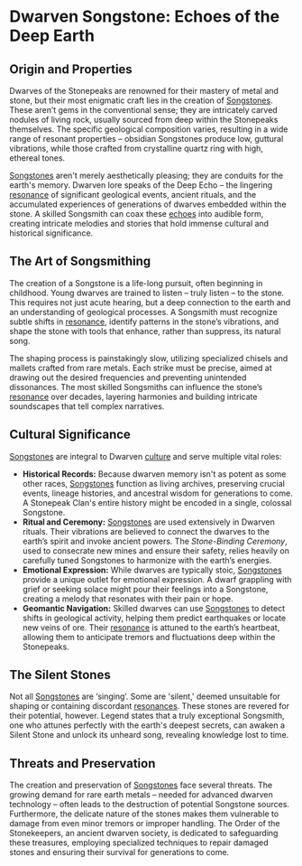 # Dwarven Songstone: Echoes of the Deep Earth

## Origin and Properties

Dwarves of the Stonepeaks are renowned for their mastery of metal and stone, but their most enigmatic craft lies in the creation of [Songstones](/raw/20250501/singer/songstones.md). These aren’t gems in the conventional sense; they are intricately carved nodules of living rock, usually sourced from deep within the Stonepeaks themselves. The specific geological composition varies, resulting in a wide range of resonant properties – obsidian Songstones produce low, guttural vibrations, while those crafted from crystalline quartz ring with high, ethereal tones.

[Songstones](/raw/20250501/singer/songstones.md) aren't merely aesthetically pleasing; they are conduits for the earth's memory. Dwarven lore speaks of the Deep Echo – the lingering [resonance](/raw/20250501/resonance/resonance.md) of significant geological events, ancient rituals, and the accumulated experiences of generations of dwarves embedded within the stone. A skilled Songsmith can coax these [echoes](/raw/20250501/soul/echoes.md) into audible form, creating intricate melodies and stories that hold immense cultural and historical significance.

## The Art of Songsmithing

The creation of a Songstone is a life-long pursuit, often beginning in childhood. Young dwarves are trained to listen – truly listen – to the stone. This requires not just acute hearing, but a deep connection to the earth and an understanding of geological processes. A Songsmith must recognize subtle shifts in [resonance](/raw/20250501/resonance/resonance.md), identify patterns in the stone’s vibrations, and shape the stone with tools that enhance, rather than suppress, its natural song.

The shaping process is painstakingly slow, utilizing specialized chisels and mallets crafted from rare metals. Each strike must be precise, aimed at drawing out the desired frequencies and preventing unintended dissonances. The most skilled Songsmiths can influence the stone’s [resonance](/raw/20250501/resonance/resonance.md) over decades, layering harmonies and building intricate soundscapes that tell complex narratives.

## Cultural Significance

[Songstones](/raw/20250501/singer/songstones.md) are integral to Dwarven [culture](/raw/20250501/dwarf/culture.md) and serve multiple vital roles:

*   **Historical Records:**  Because dwarven memory isn't as potent as some other races, [Songstones](/raw/20250501/singer/songstones.md) function as living archives, preserving crucial events, lineage histories, and ancestral wisdom for generations to come. A Stonepeak Clan's entire history might be encoded in a single, colossal Songstone.
*   **Ritual and Ceremony:** [Songstones](/raw/20250501/singer/songstones.md) are used extensively in Dwarven rituals.  Their vibrations are believed to connect the dwarves to the earth’s spirit and invoke ancient powers.  The *Stone-Binding Ceremony*, used to consecrate new mines and ensure their safety, relies heavily on carefully tuned Songstones to harmonize with the earth’s energies.
*   **Emotional Expression:**  While dwarves are typically stoic, [Songstones](/raw/20250501/singer/songstones.md) provide a unique outlet for emotional expression.  A dwarf grappling with grief or seeking solace might pour their feelings into a Songstone, creating a melody that resonates with their pain or hope.
*   **Geomantic Navigation:** Skilled dwarves can use [Songstones](/raw/20250501/singer/songstones.md) to detect shifts in geological activity, helping them predict earthquakes or locate new veins of ore. Their [resonance](/raw/20250501/resonance/resonance.md) is attuned to the earth’s heartbeat, allowing them to anticipate tremors and fluctuations deep within the Stonepeaks.

## The Silent Stones

Not all [Songstones](/raw/20250501/singer/songstones.md) are ‘singing’. Some are 'silent,' deemed unsuitable for shaping or containing discordant [resonances](/raw/20250501/resonance/resonance.md). These stones are revered for their potential, however. Legend states that a truly exceptional Songsmith, one who attunes perfectly with the earth's deepest secrets, can awaken a Silent Stone and unlock its unheard song, revealing knowledge lost to time.

## Threats and Preservation

The creation and preservation of [Songstones](/raw/20250501/singer/songstones.md) face several threats. The growing demand for rare earth metals – needed for advanced dwarven technology – often leads to the destruction of potential Songstone sources. Furthermore, the delicate nature of the stones makes them vulnerable to damage from even minor tremors or improper handling.  The Order of the Stonekeepers, an ancient dwarven society, is dedicated to safeguarding these treasures, employing specialized techniques to repair damaged stones and ensuring their survival for generations to come.
